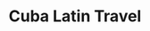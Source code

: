 ---
title: "Cuba Latin Travel"
url: /vedado-la-habana/cuba-latin-travel/
shop: agencia de viajes
---
